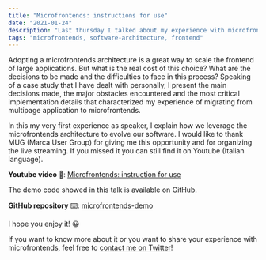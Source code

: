 ```yaml
---
title: "Microfrontends: instructions for use"
date: "2021-01-24"
description: "Last thursday I talked about my experience with microfrontends at MUG (Marca User Group). Here you can find some resources."
tags: "microfrontends, software-architecture, frontend"
---
```


Adopting a microfrontends architecture is a great way to scale the frontend of large applications. But what is the real cost of this choice? What are the decisions to be made and the difficulties to face in this process? Speaking of a case study that I have dealt with personally, I present the main decisions made, the major obstacles encountered and the most critical implementation details that characterized my experience of migrating from multipage application to microfrontends.

In this my very first experience as speaker, I explain how we leverage the microfrontends architecture to evolve our software. I would like to thank MUG (Marca User Group) for giving me this opportunity and for organizing the live streaming. If you missed it you can still find it on Youtube (Italian language).

**Youtube video** 🎥: [Microfrontends: instruction for use](https://www.youtube.com/watch?v=7UraMZ94aAw)

The demo code showed in this talk is available on GitHub.

**GitHub repository** ⌨️: [microfrontends-demo](https://github.com/mbellagamba/microfrontends-demo)

I hope you enjoy it! 😀

If you want to know more about it or you want to share your experience with microfrontends, feel free to [contact me on Twitter](https://twitter.com/mircobellaG)!
